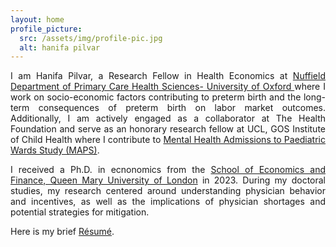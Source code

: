 ```yaml
---
layout: home
profile_picture:
  src: /assets/img/profile-pic.jpg
  alt: hanifa pilvar
---
```


<p align="justify">
I am Hanifa Pilvar, a Research Fellow in Health Economics at <a href="https://www.phc.ox.ac.uk/" target="_blank">Nuffield Department of Primary Care Health Sciences- University of Oxford </a> where I work on socio-economic factors contributing to preterm birth and the long-term consequences of preterm birth on labor market outcomes. Additionally, I am actively engaged as a collaborator at The Health Foundation and serve as an honorary research fellow at UCL, GOS Institute of Child Health where I contribute to <a href="https://www.ucl.ac.uk/child-health/research/population-policy-and-practice-research-and-teaching-department/mental-health-admissions" target="_blank">Mental Health Admissions to Paediatric Wards Study (MAPS)</a>. 
 </p> 

 <p align="justify">
I received a Ph.D. in ecnonomics from the <a href="https://www.qmul.ac.uk/sef/" target="_blank">School of Economics and Finance, Queen Mary University of London</a> in 2023. During my doctoral studies, my research centered around understanding physician behavior and incentives, as well as the implications of physician shortages and potential strategies for mitigation.

</p>
  Here is my brief <a href="/assets/pdf/CV.pdf" target="_blank">Résumé</a>.




